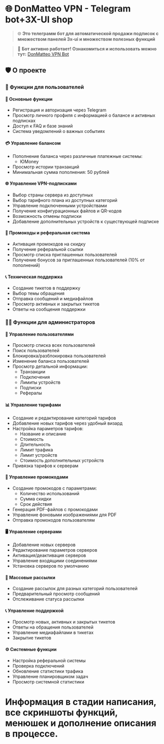  # 🌐 DonMatteo VPN - Telegram bot+3X-UI shop 
> 🌐 **Это телеграмм бот для автоматической продажи подписок с множеством панелей 3x-ui и множеством полезных функций**

> 🚀 **Бот активно работает! Ознакомиться и использовать можно тут:** [DonMatteo VPN Bot](https://t.me/DonMatteo_VPN_bot)

## 🛡️ О проекте

### 👤 Функции для пользователей

#### 🔑 Основные функции
- Регистрация и авторизация через Telegram
- Просмотр личного профиля с информацией о балансе и активных подписках
- Доступ к FAQ и базе знаний
- Система уведомлений о важных событиях

#### 💳 Управление балансом
- Пополнение баланса через различные платежные системы:
  - ЮMoney
- Просмотр истории транзакций
- Минимальная сумма пополнения: 50 рублей

#### 🌐 Управление VPN-подписками
- Выбор страны сервера из доступных
- Выбор тарифного плана из доступных категорий
- Управление подключенными устройствами
- Получение конфигурационных файлов и QR-кодов
- Возможность отмены подписки
- Добавление дополнительных устройств к существующей подписке

#### 🎁 Промокоды и реферальная система
- Активация промокодов на скидку
- Получение реферальной ссылки
- Просмотр списка приглашенных пользователей
- Получение бонусов за приглашенных пользователей (10% от пополнений)

#### 📞 Техническая поддержка
- Создание тикетов в поддержку
- Выбор темы обращения
- Отправка сообщений и медиафайлов
- Просмотр активных и закрытых тикетов
- Ответы на сообщения поддержки

### 👨‍💼 Функции для администраторов

#### 👥 Управление пользователями
- Просмотр списка всех пользователей
- Поиск пользователей
- Блокировка/разблокировка пользователей
- Изменение баланса пользователей
- Просмотр детальной информации:
  - Транзакции
  - Подключения
  - Лимиты устройств
  - Подписки
  - Рефералы

#### 📊 Управление тарифами
- Создание и редактирование категорий тарифов
- Добавление новых тарифов через удобный визард
- Настройка параметров тарифов:
  - Название и описание
  - Стоимость
  - Длительность
  - Лимит трафика
  - Лимит устройств
  - Стоимость дополнительных устройств
- Привязка тарифов к серверам

#### 🎫 Управление промокодами
- Создание промокодов с параметрами:
  - Количество использований
  - Сумма скидки
  - Срок действия
- Генерация PDF-файлов с промокодами
- Управление фоновыми изображениями для PDF
- Отправка промокодов пользователям

#### 🖥️ Управление серверами
- Добавление новых серверов
- Редактирование параметров серверов
- Активация/деактивация серверов
- Управление входящими соединениями
- Установка серверов по умолчанию

#### 📨 Массовые рассылки
- Создание рассылок для разных категорий пользователей
- Предварительный просмотр сообщений
- Отслеживание статуса рассылки

#### 📞 Управление поддержкой
- Просмотр новых, активных и закрытых тикетов
- Ответы на обращения пользователей
- Управление медиафайлами в тикетах
- Закрытие тикетов

#### ⚙️ Системные функции
- Настройка реферальной системы
- Проверка подключений
- Обновление статистики трафика
- Управление планировщиком задач
- Просмотр системной статистики
# Информация в стадии написания, все скриншоты функций, менюшек и дополнение описания в процессе.

